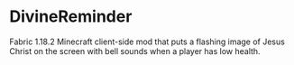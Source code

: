 # DivineReminder

Fabric 1.18.2 Minecraft client-side mod that puts a flashing image of Jesus Christ on the screen with bell sounds when a player has low health.
